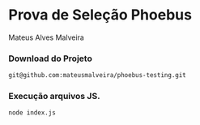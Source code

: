 # Prova de Seleção Phoebus

Mateus Alves Malveira

### Download do Projeto

```bash
git@github.com:mateusmalveira/phoebus-testing.git
```

### Execução arquivos JS.

```bash
node index.js
```
